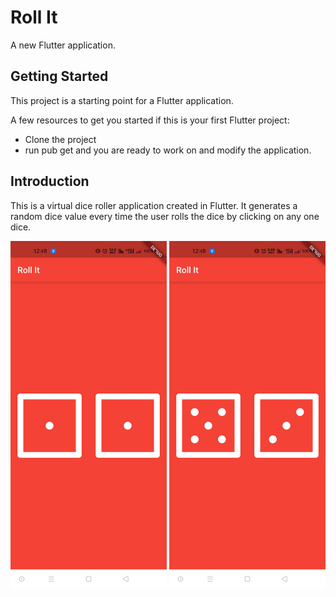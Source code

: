 # Roll It

A new Flutter application.

## Getting Started

This project is a starting point for a Flutter application.

A few resources to get you started if this is your first Flutter project:

- Clone the project
- run pub get and you are ready to work on and modify the application.

## Introduction

This is a virtual dice roller application created in Flutter. 
It generates a random dice value every time the user rolls the dice by clicking on any one dice.

<p align="center">
  <img src="/readme_images/main_1.jpg" width="250"> <img src="/readme_images/main_2.jpg" width="250">
</p>
